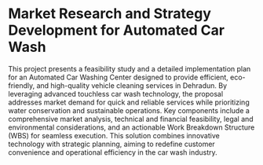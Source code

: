 # Market Research and Strategy Development for Automated Car Wash
This project presents a feasibility study and a detailed implementation plan for an Automated Car Washing Center designed to provide efficient, eco-friendly, and high-quality vehicle cleaning services in Dehradun. By leveraging advanced touchless car wash technology, the proposal addresses market demand for quick and reliable services while prioritizing water conservation and sustainable operations. Key components include a comprehensive market analysis, technical and financial feasibility, legal and environmental considerations, and an actionable Work Breakdown Structure (WBS) for seamless execution. This solution combines innovative technology with strategic planning, aiming to redefine customer convenience and operational efficiency in the car wash industry.
